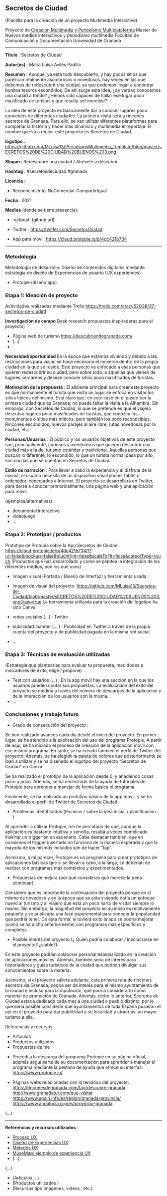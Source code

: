 ## Secretos de Ciudad  

(Plantilla para la creación de un proyecto Multimedia Interactivo)

Proyecto de [Creación Multimedia y Periodismo Multiplataforma](https://github.com/mgea/PeriodismoMultimedia)
Master de Nuevos medios interactivos y periodismo multimedia
Facultad de Comunicación y Documentación
Univesidad de Granada  

----

**Titulo** : Secretos de Ciudad 

**Autor(es)** : Maria Luisa Avilés Padilla

**Resumen** :  Aunque, ya está todo descubierto, y hay pocos sitios que parezcan realmente asombrosos o novedosos, hay veces en las que debemos de redescubrir una ciudad, ya que podemos llegar a encontrar bonitos tesoros escondidos. De ahí surge esta idea, ¿de verdad conocemos una ciudad a fondo? ¿Hemos sido capaces de hallar ese lugar poco masificado de turistas y que resulta ser increíble?

La idea de este proyecto es básicamente dar a conocer lugares poco conocidos de diferentes ciudades. La primera visita será a rincones secretos de Granada. Para ello, se van utilizar diferentes plataformas para completar la historia y hacer más dinámico y multimedia el reportaje. El nombre que va a recibir este proyecto es Secretos de Ciudad.

**logotipo** :  https://github.com/MLuisa13/PeriodismoMultimedia_Template/blob/master/sECRETOS%20DE%20CIUDAD%20BUENOS%203.png


**Slogan** : Redescubre una ciudad / Atrévete a descubrir

**Hashtag** : #secretosdeciudad #granada

**Licencia** :
* Reconocimiento-NoComercial-CompartirIgual

**Fecha** : 2021

**Medios** (donde se tiene presencia): 


*  :octocat: (github url) 

* Twitter :  https://twitter.com/SecretosCiudad

* App para móvil: https://cloud.protopie.io/p/4dc421b734



--- 

### Metodología

Metodología de desarrollo: Diseño de contenidos digitales mediante estrategia de diseño de Experiencias de usuario (UX experiences) 

* Protopie (diseño app)

### Etapa 1: Ideación de proyecto 

Actividades realizadas mediante Trello  https://trello.com/c/acy52G38/37-secretos-de-ciudad

**Investigación de campo**   Desk research propuestas inspiradoras para el proyecto) 

* Página web de turismo https://descubriendogranada.com/
* (...)
* 


**Necesidad/oportunidad** En la época que estamos viviendo y debido a las restricciones para viajar, se hace necesario el moverse dentro de la propia ciudad en la que se reside. Este proyecto va enfocado a esas personas que quieren redescubrir su ciudad, pero sobre todo, a aquellas que vienen de lugares cercarnos y desean conocer sitios poco masificados de turistas.

**Motivación de la propuesta** :  El aliciente principal para crear este proyecto es que normalmente el turista que visita un lugar se enfoca en visitar los sitios típicos del mismo. Está claro que, en este caso en el paseo por la primera ciudad que es Granada; no puede faltar la visita a la Alhambra. Sin embargo, con Secretos de Ciudad, lo que se pretende es que el viajero descubra lugares poco masificados de turistas, que conozca los monumentos o sitios más míticos, pero también los poco reconocibles. Rincones escondidos, nuevos parajes al aire libre, rutas novedosas por la ciudad, etc.

**Personas/Usuarios** : El público y los usuarios objetivos de este proyecto son, principalmente, curiosos y aventureros que quieren descubrir una ciudad más allá del turismo estándar y tradicional. Aquellas personas que buscan lo diferente, lo escondido, lo que un turista normal pasa por alto, son con las que se cuentan en Secretos de Ciudad.

**Estilo de narración** : Para llevar a cabo la experiencia y el disfrute de la misma, el usuario necesita de un dispositivo smartphone, tablet u ordenador, conectados a Internet. El proyecto se desarrollará en Twitter, para darse a conocer primordialmente, una página web y una aplicación para móvil.
 

(ejemplos/alternativas) 
* documental interactivo 
* videojuego 
* ... 



### Etapa 2: Prototipar / productos 

Prototipo de Protopie sobre la App Secretos de Ciudad: https://cloud.protopie.io/p/4dc421b734/1?ui=false&mockup=false&touchHint=false&scaleToFit=false&cursorType=touch
(Productos que has desarrollado y como se plantea la integración de los diferentes medios, pon los que uses)

* Imagen visual (Portada / Diseño de Interfaz) y herramienta usada :

* Imagen de  visual del proyecto: https://github.com/MLuisa13/Secretos-de-Ciudad/blob/master/sECRETOS%20DE%20CIUDAD%20BUENOS%203.png?raw=true 
 La herramienta utilizada para la creación del logotipo ha sido Canva

* redes sociales (...)  : Twitter

* publicidad: banner (... )  : Publicidad en Twitter a través de la propia cuenta del proyecto y de publicidad pagada en la misma red social.

* ...

### Etapa 3: Técnicas de evaluación utilizadas

(Estrategia que plantearías para evaluar tu propuesta, medidodes e indicadores de éxito, elige / propone) 

* Test con usuarios (...) : En la app móvil hay una sección en la que los usuarios pueden contar sus propuestas. La evalucación del éxito del proyecto se mediría a través del número de descargas de la aplicación y de la interacción de los usuarios con la misma.
* ... 





### Conclusiones y trabajo futuro


* Grado de consecución del proyecto :

Se han realizado avances cada día desde el inicio del proyecto. En primer lugar, se ha atendido a la explicación del uso del programa Protopie. A partir de aquí, se ha iniciado el proceso de creación de la aplicación móvil con ese mismo programa. En tanto, se ha creado también el perfil de Twitter del proyecto. Además, se ha elegido la paleta de colores que posteriormente se iban a utilizar y se ha diseñado el logotipo del proyecto “Secretos de Ciudad” en Canva. 

Se ha realizado el prototipo de la aplicación desde 0, y añadiendo cosas poco a poco. Además, se ha necesitado de la ayuda de tutoriales de Protopie para aprender a manejar de forma básica el programa.

Finalmente, se ha realizado un prototipo básico de la app móvil, y se ha desarrollado el perfil de Twitter de Secretos de Ciudad.


* Problemas identificados  (técnicos / sobre la idea inicial / planificacion… ) 

Al aprender a utilizar Protopie, me he percatado de que, aunque la aplicación es bastante intuitiva y sencilla, resulta a veces complicado insertar un trigger en un escenario. Cabe destacar también, que en ocasiones el trigger insertado no funciona de la manera esperada y que la mayoría de los mismos incluidos son de hacer “tap”. 

Asimismo, a mi parecer, Protopie es un programa para crear prototipos de aplicaciones básicas que si se llevan a cabo, a la larga, se deberían de realizar con programas más completos y experimentados.


* Propuestas de mejora (por qué consideras que merece la pena continuar)

Considero que es importante la continuación del proyecto porque en sí mismo es novedoso y en la época que se esta viviendo daría un enfoque nuevo al turismo y al viajero que esta un poco harto de visitar siempre lo mismo. Sin embargo, la magnitud del proyecto en su inicio es relativamente pequeño y se publicaría una fase experimental para conocer la popularidad que podría tener. De esta forma, si tuviera éxito la app se podría mejorar (como se ha dicho anteriormente) con programas más específicos y completos.

* Posible interés del proyecto (¿ Quien podría  colaborar / involucrarse en el proyecto? ¿viable?): 

En este proyecto podrían colaborar personal especializado en la creación de aplicaciones móviles. Además, también sería de interés para historiadores y guías turísticos de la ciudad que podrían divulgar sus conocimientos sobre la materia. 

Asimismo, si el proyecto saliera adelante, esta primera ruta de rincones secretos de Granada; podría ser de interés para el mismo ayuntamiento de la ciudad e incluso para la diputación, que podría considerarlo como material de promoción de Granada. Además, dicho lo anterior, Secretos de Ciudad estaría dedicado cada mes a una ciudad o pueblo distinto, por lo que sería posible considerar que ayuntamientos de toda España pusieran el ojo en el proyecto para dar publicidad a su localidad y atraer así un mayor turismo a ella. 



Referencias y recursos: 

* Artículos
* Productos utilizados  
* Propuestas de me

-  Procedí a la descarga del programa Protopie  en su página oficial, además seguí parte de su documentación  para aprender a manejar el programa  mediante la pestaña de ayuda que ofrece su interfaz:  https://www.protopie.io/

-  Páginas webs relacionadas con la temática del proyecto:
https://rinconesdegranada.com/tag/descubre-granada
http://www.granadatur.com/que-visitar
https://www.spain.info/es/region/granada-provincia/
https://www.andalucia.org/es/provincia-granada


(...)






----

**Referencias y recursos utilizados** :

* [Proceso UX](https://uxmastery.com/resources/process/)
* [Diseño de Experiencias UX](http://www.nosolousabilidad.com/articulos/uxd.htm) 
* [Métodos UX](https://mgea.github.io/UX-DIU-Checklist/index.html) 
* [MuseMap: ejemplo de experiencia UX](https://blog.prototypr.io/musemap-street-art-app-ux-case-study-9bec6a99823b) 
* (...) 

(...)
* (Artículos ..  )
* (Productos utilizados ) 
* (Recursos tipo Imágenes, videos , etc.) 












